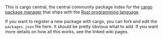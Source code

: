 This is cargo central, the central community package index for the [cargo
package manager][1] that ships with the [Rust programming language][2].

If you want to register a new package with cargo, you can fork and edit
the `packages.json` file here. It should be pretty obvious what to add.
If you want more details on how all this works, see the linked wiki pages.

[1]: http://github.com/mozilla/rust/wiki/Doc-using-cargo-to-manage-packages
[2]: http://www.rust-lang.org 
